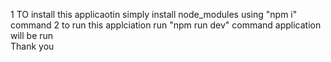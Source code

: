 1 TO   install this applicaotin simply install node_modules using "npm i" command 
2 to run this applciation run "npm run dev" command
application will be run  
Thank you